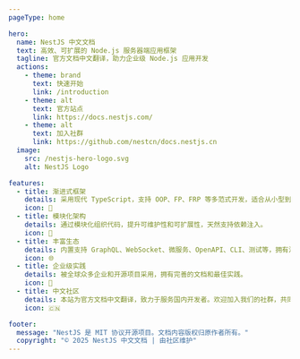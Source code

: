 ```yaml
---
pageType: home

hero:
  name: NestJS 中文文档
  text: 高效、可扩展的 Node.js 服务器端应用框架
  tagline: 官方文档中文翻译，助力企业级 Node.js 应用开发
  actions:
    - theme: brand
      text: 快速开始
      link: /introduction
    - theme: alt
      text: 官方站点
      link: https://docs.nestjs.com/
    - theme: alt
      text: 加入社群
      link: https://github.com/nestcn/docs.nestjs.cn
  image:
    src: /nestjs-hero-logo.svg
    alt: NestJS Logo

features:
  - title: 渐进式框架
    details: 采用现代 TypeScript，支持 OOP、FP、FRP 等多范式开发，适合从小型到大型项目。
    icon: 🚀
  - title: 模块化架构
    details: 通过模块化组织代码，提升可维护性和可扩展性，天然支持依赖注入。
    icon: 🧩
  - title: 丰富生态
    details: 内置支持 GraphQL、WebSocket、微服务、OpenAPI、CLI、测试等，拥有活跃社区。
    icon: 🌐
  - title: 企业级实践
    details: 被全球众多企业和开源项目采用，拥有完善的文档和最佳实践。
    icon: 🏢
  - title: 中文社区
    details: 本站为官方文档中文翻译，致力于服务国内开发者。欢迎加入我们的社群，共同完善中文文档！
    icon: 🇨🇳

footer:
  message: "NestJS 是 MIT 协议开源项目。文档内容版权归原作者所有。"
  copyright: "© 2025 NestJS 中文文档 | 由社区维护"
---
```

